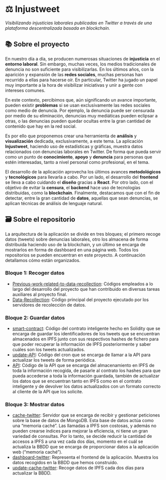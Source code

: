 # ⚖️ Injustweet 

_Visibilizando injusticias laborales publicadas en Twitter a través de una plataforma descentralizada basada en blockchain._

## 📚 Sobre el proyecto 

En nuestro día a día, se producen numerosas situaciones de **injusticia** en el **entorno laboral**. Sin embargo, muchas veces, los medios tradicionales de denuncia no son suficiente para visibilizarlas. En los últimos años, con la aparición y expansión de las **redes sociales**, muchas personas han recurrido a ellas para hacerse oír. En particular, Twitter ha jugado un papel muy importante a la hora de visibilizar iniciativas y unir a gente con intereses comunes.

En este contexto, percibimos que, aún significando un avance importante, pueden existir **problemas** si se usan exclusivamente las redes sociales como medio de denuncia. Por ejemplo, la denuncia puede ser censurada por medio de su eliminación, denuncias muy mediáticas pueden eclipsar a otras, o las denuncias pueden quedar ocultas entre la gran cantidad de contenido que hay en la red social. 

Es por ello que proponemos crear una herramienta de **análisis** y **visualización** dedicada, exclusivamente, a este tema. La aplicación **Injustweet**, haciendo uso de estadísticas y gráficas, muestra datos relacionados con denuncias laborales en Twitter. De forma que pueda servir como un punto de **conocimiento**, **apoyo** y **denuncia** para personas que estén interesadas, tanto a nivel personal como profesional, en el tema. 

El desarrollo de la aplicación aprovecha los últimos avances **metodológicos** y **tecnológicos** para llevarla a cabo. Por un lado, el desarrollo del **frontend** se lleva a cabo cuidando el **diseño** gracias a **React**. Por otro lado, con el objetivo de evitar la **censura**, el **backend** hace uso de tecnologías distribuidas, como la **blockchain**. Finalmente, destacamos que con el fin de detectar, entre la gran cantidad de **datos**, aquellas que sean denuncias, se aplican técnicas de análisis de lenguaje natural.

## 🗃 Sobre el repositorio

La arquitectura de la aplicación se divide en tres bloques; el primero recoge datos (tweets) sobre denuncias laborales, otro los almacena de forma distribuida haciendo uso de la blockchain, y un último se encarga de mostrarlos en forma de dashboard en una página web. Todos los repositorios se pueden encuentran en este proyecto. A continuación detallamos cómo están organizados.

### Bloque 1: Recoger datos

- [Previous-work-related-to-data-recollection](https://github.com/injustweet-tfg/Previous-work-related-to-data-recollection): Códigos empleados a lo largo del desarrollo del proyecto que han contribuido en diversas tareas auxiliares al proyecto final.
- [Data-Recollection](https://github.com/injustweet-tfg/Data-Recollection): Código principal del proyecto ejecutado por los servidores de recolección de datos.


### Bloque 2: Guardar datos

- [smart-contract](https://github.com/injustweet-tfg/smart-contract): Código del contrato inteligente hecho en Solidity que se encarga de guardar los identificadores de los tweets que se encuentran almacenados en IPFS junto con sus respectivos hashes de fichero para que poder recuperar la información de IPFS posteriormente y saber cuáles son los tweets actualizados.
- [update-API](https://github.com/injustweet-tfg/update-API): Código del cron que se encarga de llamar a la API para actualizar los tweets de forma periódica.
- [API](https://github.com/injustweet-tfg/API): Código de la API que se encarga del almacenamiento en IPFS de toda la información recogida, de pasarle al contrato los hashes para que pueda accederse a toda la información guardada, también de actualizar los datos que se encuentran tanto en IPFS como en el contrato inteligente y de devolver los datos actualizados con un formato correcto al cliente de la API que los solicite.

### Bloque 3: Mostrar datos

- [cache-twitter](https://github.com/injustweet-tfg/cache-twitter):  Servidor que se encarga de recibir y gestionar peticiones sobre la base de datos de MongoDB.
Esta base de datos actúa como una “memoria caché”. Las llamadas a IPFS son costosas, y además no pueden crearse índices para mejorar la eficiencia, ni tiene un gran variedad de consultas. Por lo tanto, se decide reducir la cantidad de accesos a IPFS a una vez cada dos días, momento en el cuál se actualiza la BBDD que se encarga de proporcionar datos a la aplicación web (“memoria caché”).
- [dashboard-twitter](https://github.com/injustweet-tfg/dashboard-twitter): Representa el frontend de la aplicación. Muestra los datos recogidos en la BBDD que hemos construido.
- [update-cache-twitter](https://github.com/injustweet-tfg/update-cache-twitter): Recoge datos de IPFS cada dos días para actualizar la BBDD.
